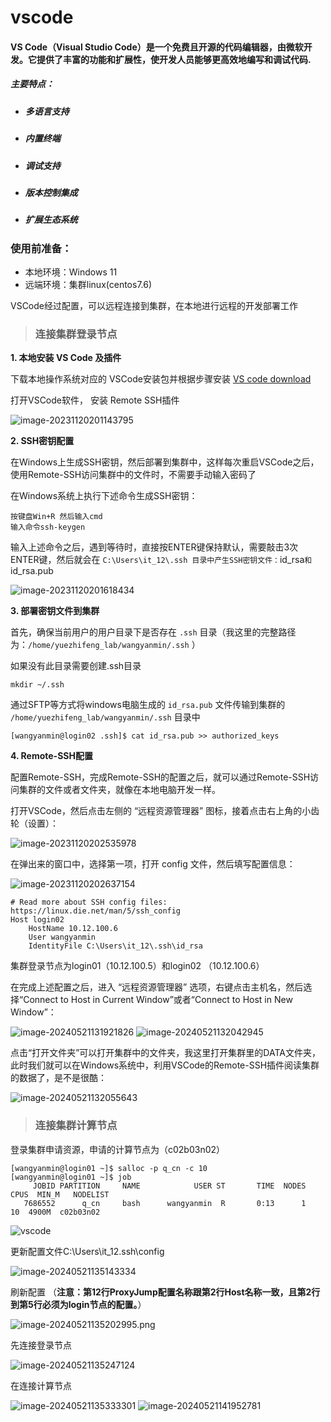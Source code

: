 #                                        vscode

#### VS Code（Visual Studio Code）是一个免费且开源的代码编辑器，由微软开发。它提供了丰富的功能和扩展性，使开发人员能够更高效地编写和调试代码.



##### 主要特点：

- ##### 多语言支持

- ##### 内置终端

- ##### 调试支持

- ##### 版本控制集成

- ##### 扩展生态系统

  

### 使用前准备：

- 本地环境：Windows 11
- 远端环境：集群linux(centos7.6)

VSCode经过配置，可以远程连接到集群，在本地进行远程的开发部署工作



> ### 连接集群登录节点



**1. 本地安装 VS Code 及插件**

下载本地操作系统对应的 VSCode安装包并根据步骤安装 [VS code download](https://code.visualstudio.com/download) 

打开VSCode软件， 安装 Remote SSH插件

<img src=".image\vscode\image-20231120201143795.png" alt="image-20231120201143795" />

**2. SSH密钥配置**

在Windows上生成SSH密钥，然后部署到集群中，这样每次重启VSCode之后，使用Remote-SSH访问集群中的文件时，不需要手动输入密码了

在Windows系统上执行下述命令生成SSH密钥：

```
按键盘Win+R 然后输入cmd
输入命令ssh-keygen
```

输入上述命令之后，遇到等待时，直接按ENTER键保持默认，需要敲击3次ENTER键，然后就会在 `C:\Users\it_12\.ssh 目录中产生SSH密钥文件：`id_rsa` 和 `id_rsa.pub

<img src=".image\vscode\image-20231120201618434.png" alt="image-20231120201618434" />



**3. 部署密钥文件到集群**

首先，确保当前用户的用户目录下是否存在 `.ssh` 目录（我这里的完整路径为：`/home/yuezhifeng_lab/wangyanmin/.ssh` ）

如果没有此目录需要创建.ssh目录

```
mkdir ~/.ssh
```

通过SFTP等方式将windows电脑生成的 `id_rsa.pub` 文件传输到集群的 `/home/yuezhifeng_lab/wangyanmin/.ssh` 目录中

```
[wangyanmin@login02 .ssh]$ cat id_rsa.pub >> authorized_keys
```



**4. Remote-SSH配置**

配置Remote-SSH，完成Remote-SSH的配置之后，就可以通过Remote-SSH访问集群的文件或者文件夹，就像在本地电脑开发一样。

打开VSCode，然后点击左侧的 “远程资源管理器” 图标，接着点击右上角的小齿轮（设置）：

<img src=".image\vscode\image-20231120202535978.png" alt="image-20231120202535978" />

在弹出来的窗口中，选择第一项，打开 config 文件，然后填写配置信息：

<img src=".image\vscode\image-20231120202637154.png" alt="image-20231120202637154" />

```
# Read more about SSH config files: https://linux.die.net/man/5/ssh_config
Host login02
    HostName 10.12.100.6
    User wangyanmin
    IdentityFile C:\Users\it_12\.ssh\id_rsa
```

 集群登录节点为login01（10.12.100.5）和login02 （10.12.100.6）

在完成上述配置之后，进入 “远程资源管理器” 选项，右键点击主机名，然后选择“Connect to Host in Current Window”或者“Connect to Host in New Window”：

<img src=".image\vscode\image-20240521131921826.png" alt="image-20240521131921826" />

<img src=".image\vscode\image-20240521132042945.png" alt="image-20240521132042945" />

点击“打开文件夹”可以打开集群中的文件夹，我这里打开集群里的DATA文件夹，此时我们就可以在Windows系统中，利用VSCode的Remote-SSH插件阅读集群的数据了，是不是很酷：

<img src=".image\vscode\image-20240521132055643.png" alt="image-20240521132055643" />

> ### 连接集群计算节点

登录集群申请资源，申请的计算节点为（c02b03n02）

```
[wangyanmin@login01 ~]$ salloc -p q_cn -c 10  
[wangyanmin@login01 ~]$ job
     JOBID PARTITION     NAME            USER ST       TIME  NODES   CPUS  MIN_M   NODELIST
   7686552      q_cn     bash      wangyanmin  R       0:13      1     10  4900M  c02b03n02
```

<img src=".image\vscode\vscode.md" alt="vscode" />

更新配置文件C:\Users\it_12\.ssh\config

<img src=".image\vscode\image-20240521135143334.png" alt="image-20240521135143334" />

刷新配置 （**注意：第12行ProxyJump配置名称跟第2行Host名称一致，且第2行到第5行必须为login节点的配置。**）

<img src=".image\vscode\image-20240521135202995.png" alt="image-20240521135202995.png" />



先连接登录节点

<img src=".image\vscode\image-20240521135247124.png" alt="image-20240521135247124" />

在连接计算节点

<img src=".image\vscode\image-20240521135333301.png" alt="image-20240521135333301" />

<img src=".image\vscode\image-20240521141952781.png" alt="image-20240521141952781" />



